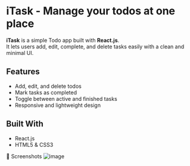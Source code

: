 # iTask - Manage your todos at one place

**iTask** is a simple Todo app built with **React.js**.  
It lets users add, edit, complete, and delete tasks easily with a clean and minimal UI.

## Features
- Add, edit, and delete todos
- Mark tasks as completed
- Toggle between active and finished tasks
- Responsive and lightweight design

## Built With
- React.js
- HTML5 & CSS3

📸 Screenshots
![image](https://github.com/user-attachments/assets/e5d9c4db-6b18-4e4e-8fe9-9fdc09e51e40)


